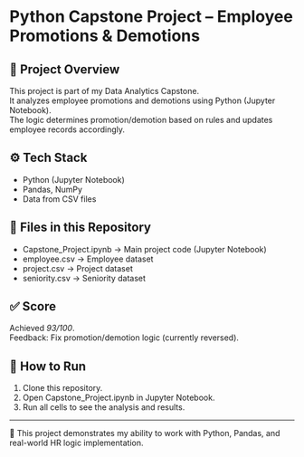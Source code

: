 # Python Capstone Project – Employee Promotions & Demotions

## 📌 Project Overview
This project is part of my Data Analytics Capstone.  
It analyzes employee promotions and demotions using Python (Jupyter Notebook).  
The logic determines promotion/demotion based on rules and updates employee records accordingly.

## ⚙️ Tech Stack
- Python (Jupyter Notebook)
- Pandas, NumPy
- Data from CSV files

## 📂 Files in this Repository
- Capstone_Project.ipynb → Main project code (Jupyter Notebook)  
- employee.csv → Employee dataset  
- project.csv → Project dataset  
- seniority.csv → Seniority dataset  

## ✅ Score
Achieved *93/100*.  
Feedback: Fix promotion/demotion logic (currently reversed).  

## 🚀 How to Run
1. Clone this repository.  
2. Open Capstone_Project.ipynb in Jupyter Notebook.  
3. Run all cells to see the analysis and results.  

---
🔗 This project demonstrates my ability to work with Python, Pandas, and real-world HR logic implementation.
